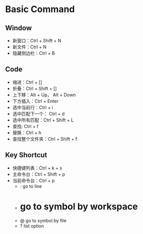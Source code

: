 # Basic Command
## Window
- 新窗口：Ctrl + Shift + N
- 新文件：Ctrl + N
- 隐藏侧边栏：Ctrl + B

## Code
- 缩进：Ctrl + []
- 折叠：Ctrl + Shift + []
- 上下移：Alt + Up， Alt + Down
- 下方插入：Ctrl + Enter
- 选中当前行：Ctrl + i
- 选中匹配下一个： Ctrl + d
- 选中所有匹配：Ctrl + Shift + L
- 查找: Ctrl + f
- 替换：Ctrl + h
- 查找整个文件夹：Ctrl + Shift + f

## Key Shortcut
- 快捷键列表：Ctrl + k + s
- 主命令台：Ctrl + Shift + p
- 当前命令台：Ctrl + p
    - : go to line
    - # go to symbol by workspace 
    - @ go to symbol by file
    - ? list option